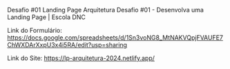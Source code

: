Desafio #01 Landing Page Arquitetura
Desafio #01 - Desenvolva uma Landing Page | Escola DNC

Link do Formulário: https://docs.google.com/spreadsheets/d/1Sn3voNG8_MtNAKVQpjFVAUFE7ChWXDArXxpU3x4i5RA/edit?usp=sharing

Link do Site: https://lp-arquitetura-2024.netlify.app/
